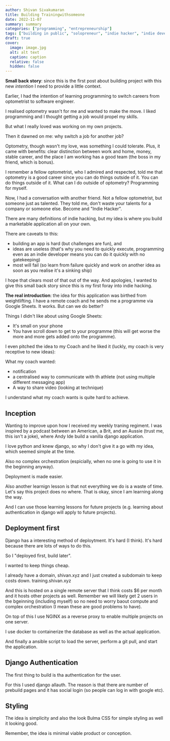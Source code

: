 ```yaml
---
author: Shivan Sivakumaran
title: Building Trainingwithsomeone
date: 2022-11-07
summary: summary
categories: ["programming", "entrepreneurship"]
tags: ["building in public", "solopreneur", "indie hacker", "indie development"]
draft: true
cover:
  image: image.jpg
  alt: alt text
  caption: caption
  relative: false
  hidden: false
---
```


**Small back story**: since this is the first post about building project with this new _intention_ I need to provide a little context.

Earlier, I had the intention of learning programming to switch careers from optometrist to software engineer.

I realised optometry wasn't for me and wanted to make the move. I liked programming and I thought getting a job would propel my skills.

But what I really loved was working on my own projects.

Then it dawned on me: why switch a job for another job?

Optometry, though wasn't my love, was something I could tolerate. Plus, it came with benefits: clear distinction between work and home, money, stable career, and the place I am working has a good team (the boss in my friend, which is bonus).

I remember a fellow optometrist, who I admired and respected, told me that optometry is a good career since you can do things outside of it. You can do things outside of it. What can I do outside of optometry? Programming for myself.

Now, I had a conversation with another friend. Not a fellow optometrist, but someone just as talented. They told me, don't waste your talents for a company or someone else. Become and "Indie Hacker".

There are many definitions of indie hacking, but my idea is where you build a marketable application all on your own.

There are caveats to this:

- building an app is hard (but challenges are fun), and
- ideas are useless (that's why you need to quickly execute, programming even as an indie developer means you can do it quickly with no gatekeeping)
- most will fail (so learn from failure quickly and work on another idea as soon as you realise it's a sinking ship)

I hope that clears most of that out of the way. And apologies, I wanted to give this small back story since this is my first foray into indie hacking.

**The real introduction**: the idea for this application was birthed from weightlifting. I have a remote coach and he sends me a programme via Google Sheets. It works. But can we do better?

<have screen shot here>

Things I didn't like about using Google Sheets:

- It's small on your phone
- You have scroll down to get to your programme (this will get worse the more and more gets added onto the programme).

I even pitched the idea to my Coach and he liked it (luckly, my coach is very receptive to new ideas):

What my coach wanted:

- notification
- a centralised way to communicate with th athlete (not using multiple different messaging app)
- A way to share video (looking at technique)

I understand what my coach wants is quite hard to achieve.

## Inception

Wanting to improve upon how I received my weekly traning regiment. I was inspired by a podcast between an American, a Brit, and an Aussie (trust me, this isn't a joke), where Andy Ide build a vanilla django application.

I love python and knew django, so why I don't give it a go with my idea, which seemed simple at the time.

Also no complex orchestration (espicially, when no one is going to use it in the beginning anyway).

Deployment is made easier.

Also another learnign lesson is that not everything we do is a waste of time. Let's say this project does no where. That is okay, since I am learning along the way.

And I can use those learning lessons for future projects (e.g. learning about authentication in django will apply to future projects).

## Deployment first

Django has a interesting method of deploytment. It's hard (I think). It's hard because there are lots of ways to do this.

So I "deployed first, build later".

I wanted to keep things cheap.

I already have a domain, shivan.xyz and I just created a subdomain to keep costs down. training.shivan.xyz

And this is hosted on a single remote server that I think costs $6 per month and it hosts other projects as well. Remember we will likely get 2 users in the bgeinning (including myself) so no need to worry baout compute and complex orchestration (I mean these are good problems to have).

On top of this I use NGINX as a reverse proxy to enable multiple projects on one server.

I use docker to containerize the database as well as the actual application.

And finally a ansible script to load the server, perform a git pull, and start the application.

## Django Authentication

The first thing to build is tha authentication for the user.

For this I used django allauth. The reason is that there are number of prebuild pages and it has social login (so people can log in with google etc).

## Styling

The idea is simplicity and also the look Bulma CSS for simple styling as well it looking good.

Remember, the idea is minimal viable product or conception.
